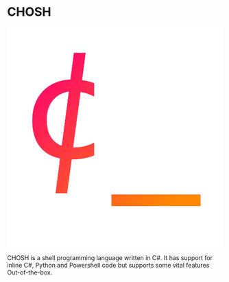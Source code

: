 # CHOSH
<p align="center">
  <img width="512" height="512" src="https://raw.githubusercontent.com/BlackBirdTV/chosh/main/chosh_icon.png">
</p>
CHOSH is a shell programming language written in C#. It has support for inline C#, Python and Powershell code but supports some vital features Out-of-the-box.

